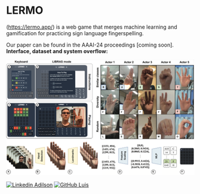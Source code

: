 # LERMO 
(https://lermo.app/) is a web game that merges machine learning and gamification for practicing sign language fingerspelling. 

Our paper can be found in the AAAI-24 proceedings [coming soon]. **Interface, dataset and system overflow:**

![Alt text](backend/utils/lermo_overview.png "a title")

[![Linkedin](https://i.stack.imgur.com/gVE0j.png) Adilson](https://www.linkedin.com/in/adilsonmedronha/)
[![GitHub](https://i.stack.imgur.com/tskMh.png) Luis](https://github.com/Lu1sLima)